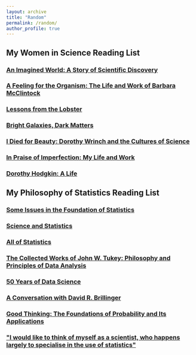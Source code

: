 ```yaml
---
layout: archive
title: "Random"
permalink: /random/
author_profile: true
---
```


## My Women in Science Reading List

### [An Imagined World: A Story of Scientific Discovery](https://www.amazon.com/Imagined-World-Story-Scientific-Discovery/dp/0140062041)

### [A Feeling for the Organism: The Life and Work of Barbara McClintock](https://www.amazon.com/Feeling-Organism-10th-Aniversary-McClintock-dp-0805074589/dp/0805074589/)

### [Lessons from the Lobster](https://www.amazon.com/Lessons-Lobster-Marders-Neuroscience-Press-ebook/dp/B07DK1Q71Z)

### [Bright Galaxies, Dark Matters](https://www.amazon.com/Bright-Galaxies-Matters-MASTERS-PHYSICS/dp/1563962314)

### [I Died for Beauty: Dorothy Wrinch and the Cultures of Science](https://www.amazon.com/Died-Beauty-Dorothy-Cultures-Science/dp/0199732590)

### [In Praise of Imperfection: My Life and Work](https://www.amazon.com/Praise-Imperfection-My-Life-Work/dp/0465032176)

### [Dorothy Hodgkin: A Life](https://www.amazon.com/Dorothy-Crowfoot-Hodgkin-Patterns-Proteins/dp/1448217601)


## My Philosophy of Statistics Reading List

### [Some Issues in the Foundation of Statistics](https://link.springer.com/article/10.1007/BF00208723)

### [Science and Statistics](https://www.jstor.org/stable/2286841)

### [All of Statistics](https://www.stat.cmu.edu/~larry/all-of-statistics/cool.jpg)

### [The Collected Works of John W. Tukey: Philosophy and Principles of Data Analysis](https://www.amazon.com/dp/0412742500/)

### [50 Years of Data Science](https://www.tandfonline.com/doi/full/10.1080/10618600.2017.1384734)

### [A Conversation with David R. Brillinger](https://arxiv.org/abs/1201.2047)

### [Good Thinking: The Foundations of Probability and Its Applications](https://www.amazon.com/Good-Thinking-Foundations-Probability-Applications/dp/0486474380)

### ["I would like to think of myself as a scientist, who happens largely to specialise in the use of statistics"](https://www.statisticsviews.com/details/feature/5770651/I-would-like-to-think-of-myself-as-a-scientist-who-happens-largely-to-specialise.html)





